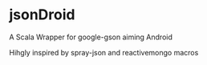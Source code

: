 jsonDroid
=========

A Scala Wrapper for google-gson aiming Android

Hihgly inspired by spray-json and reactivemongo macros

